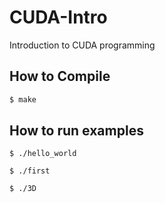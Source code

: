 # CUDA-Intro
Introduction to CUDA programming

## How to Compile

```bash
$ make
```

## How to run examples

```
$ ./hello_world

$ ./first

$ ./3D
```
